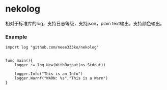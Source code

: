 # nekolog
相对于标准库的log，支持日志等级，支持json，plain text输出，支持颜色输出。

### Example
```
import log "github.com/neee333ko/nekolog"


func main(){
    logger := log.New(WithOutput(os.Stdout))

    logger.Info("This is an Info")
    logger.Warnf("WARN: %s","This is a Warn")
}
```
